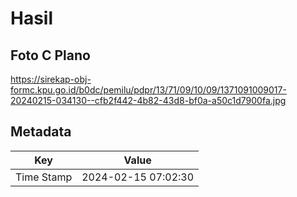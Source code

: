 # Hasil

## Foto C Plano

https://sirekap-obj-formc.kpu.go.id/b0dc/pemilu/pdpr/13/71/09/10/09/1371091009017-20240215-034130--cfb2f442-4b82-43d8-bf0a-a50c1d7900fa.jpg


## Metadata

| Key        | Value               |
| ---------- | ------------------- |
| Time Stamp | 2024-02-15 07:02:30 |



